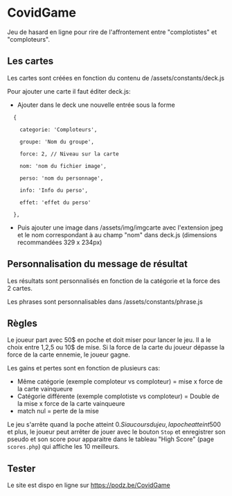# CovidGame

Jeu de hasard en ligne pour rire de l'affrontement entre "complotistes" et "comploteurs".


## Les cartes

Les cartes sont créées en fonction du contenu de /assets/constants/deck.js

Pour ajouter une carte il faut éditer deck.js:

- Ajouter dans le deck une nouvelle entrée sous la forme
```  
  {

    categorie: 'Comploteurs',

    groupe: 'Nom du groupe',

    force: 2, // Niveau sur la carte

    nom: 'nom du fichier image',

    perso: 'nom du personnage',

    info: 'Info du perso',

    effet: 'effet du perso'

  },
```
- Puis ajouter une image dans /assets/img/imgcarte avec l'extension jpeg et le nom correspondant à au champ "nom" dans deck.js (dimensions recommandées 329 x 234px)

## Personnalisation du message de résultat

Les résultats sont personnalisés en fonction de la catégorie et la force des 2 cartes.

Les phrases sont personnalisables dans /assets/constants/phrase.js

## Règles

Le joueur part avec 50$ en poche et doit miser pour lancer le jeu.
Il a le choix entre 1,2,5 ou 10$ de mise.
Si la force de la carte du joueur dépasse la force de la carte ennemie, le joueur gagne.

Les gains et pertes sont en fonction de plusieurs cas:
- Même catégorie (exemple comploteur vs comploteur) = mise x force de la carte vainqueure
- Catégorie différente (exemple complotiste vs comploteur) = Double de la mise x force de la carte vainqueure
- match nul = perte de la mise

Le jeu s'arrête quand la poche atteint 0$.
Si au cours du jeu, la poche atteint 500$ et plus, le joueur peut arrêter de jouer avec le bouton `Stop` et enregistrer son pseudo et son score pour apparaitre dans le tableau "High Score" (page `scores.php`) qui affiche les 10 meilleurs.

## Tester

Le site est dispo en ligne sur https://podz.be/CovidGame
